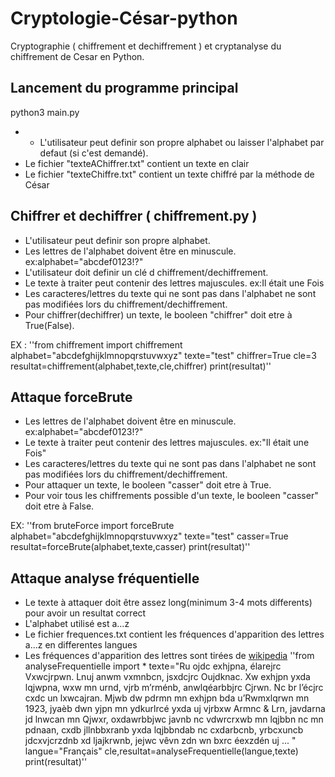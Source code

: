 # Cryptologie-César-python
Cryptographie ( chiffrement et dechiffrement ) et cryptanalyse du chiffrement de Cesar en Python.

## Lancement du programme principal
python3 main.py

* * L'utilisateur peut definir son propre alphabet ou laisser l'alphabet par defaut (si c'est demandé).
* Le fichier "texteAChiffrer.txt" contient un texte en clair
* Le fichier "texteChiffre.txt" contient un texte chiffré par la méthode de César

## Chiffrer et dechiffrer ( chiffrement.py )
* L'utilisateur peut definir son propre alphabet.
* Les lettres de l'alphabet doivent être en minuscule. ex:alphabet="abcdef0123!?"
* L'utilisateur doit definir un clé d chiffrement/dechiffrement.
* Le texte à traiter peut contenir des lettres majuscules. ex:Il était une Fois
* Les caracteres/lettres du texte qui ne sont pas dans l'alphabet ne sont pas modifiées lors du chiffrement/dechiffrement.
* Pour chiffrer(dechiffrer) un texte, le booleen "chiffrer" doit etre à True(False).

EX :
''from chiffrement import chiffrement
alphabet="abcdefghijklmnopqrstuvwxyz"
texte="test"
chiffrer=True
cle=3
resultat=chiffrement(alphabet,texte,cle,chiffrer)
print(resultat)''

## Attaque forceBrute
* Les lettres de l'alphabet doivent être en minuscule. ex:alphabet="abcdef0123!?"
* Le texte à traiter peut contenir des lettres majuscules. ex:"Il était une Fois"
* Les caracteres/lettres du texte qui ne sont pas dans l'alphabet ne sont pas modifiées lors du chiffrement/dechiffrement.
* Pour attaquer un texte, le booleen "casser" doit etre à True.
* Pour voir tous les chiffrements possible d'un texte, le booleen "casser" doit etre à False.

EX:
''from bruteForce import forceBrute
alphabet="abcdefghijklmnopqrstuvwxyz"
texte="test"
casser=True
resultat=forceBrute(alphabet,texte,casser)
print(resultat)''

## Attaque analyse fréquentielle
* Le texte à attaquer doit être assez long(minimum 3-4 mots differents) pour avoir un resultat correct
* L'alphabet utilisé est a...z
* Le fichier frequences.txt contient les fréquences d'apparition des lettres a...z en differentes langues
* Les fréquences d'apparition des lettres sont tirées de [wikipedia](https://fr.wikipedia.org/wiki/Fr%C3%A9quence_d%27apparition_des_lettres_en_fran%C3%A7ais)
''from analyseFrequentielle import *
texte="Ru ojdc exhjpna, élarejrc Vxwcjrpwn. Lnuj anwm vxmnbcn, jsxdcjrc Oujdknac. Xw exhjpn yxda lqjwpna, wxw mn urnd, vjrb m’rménb, anwlqéarbbjrc Cjrwn. Nc br l’écjrc cxdc un lxwcajran. Mjwb dw pdrmn mn exhjpn bda u’Rwmxlqrwn mn 1923, jyaèb dwn yjpn mn ydkurlrcé yxda uj vjrbxw Armnc & Lrn, javdarna jd lnwcan mn Qjwxr, oxdawrbbjwc javnb nc vdwrcrxwb mn lqjbbn nc mn pdnaan, cxdb jllnbbxranb yxda lqjbbndab nc cxdarbcnb, yrbcxuncb jdcxvjcrzdnb xd ljajkrwnb, jejwc vêvn zdn wn bxrc éexzdén uj ... "
langue="Français"
cle,resultat=analyseFrequentielle(langue,texte)
print(resultat)''
